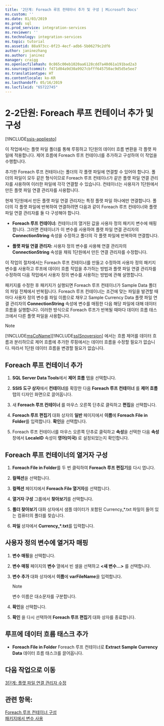 ```yaml
---
title: '2단계: Foreach 루프 컨테이너 추가 및 구성 | Microsoft Docs'
ms.custom: ''
ms.date: 01/03/2019
ms.prod: sql
ms.prod_service: integration-services
ms.reviewer: ''
ms.technology: integration-services
ms.topic: tutorial
ms.assetid: 88a973cc-0f23-4ecf-adb6-5b06279c2df6
author: janinezhang
ms.author: janinez
manager: craigg
ms.openlocfilehash: 0c865c00eb1020aa6128cdd7a40d61a191bad2a3
ms.sourcegitcommit: fd71d04a9d30a9927cbfff645750ac9d5d5e5ee7
ms.translationtype: HT
ms.contentlocale: ko-KR
ms.lasthandoff: 05/16/2019
ms.locfileid: "65722745"
---
```

# <a name="lesson-2-2-add-and-configure-the-foreach-loop-container"></a>2-2단원: Foreach 루프 컨테이너 추가 및 구성

[!INCLUDE[ssis-appliesto](../includes/ssis-appliesto-ssvrpluslinux-asdb-asdw-xxx.md)]



이 작업에서는 플랫 파일 폴더를 통해 루핑하고 1단원의 데이터 흐름 변환을 각 플랫 파일에 적용합니다. 제어 흐름에 Foreach 루프 컨테이너를 추가하고 구성하여 이 작업을 수행합니다.  
  
추가한 Foreach 루프 컨테이너는 폴더의 각 플랫 파일에 연결할 수 있어야 합니다. 폴더의 파일이 모두 같은 형식이므로 Foreach 루프 컨테이너가 같은 플랫 파일 연결 관리자를 사용하여 이러한 파일에 각각 연결할 수 있습니다. 컨테이너는 사용자가 1단원에서 만든 플랫 파일 연결 관리자를 사용합니다.  
  
현재 1단원에서 만든 플랫 파일 연결 관리자는 특정 플랫 파일 하나에만 연결합니다. 폴더의 각 플랫 파일에 반복하여 연결하려면 다음과 같이 Foreach 루프 컨테이너와 플랫 파일 연결 관리자를 둘 다 구성해야 합니다.  
  
-   **Foreach 루프 컨테이너:** 컨테이너의 열거된 값을 사용자 정의 패키지 변수에 매핑합니다. 그러면 컨테이너가 이 변수를 사용하여 플랫 파일 연결 관리자의 **ConnectionString** 속성을 수정하고 폴더의 각 플랫 파일에 반복하여 연결합니다.  
  
-   **플랫 파일 연결 관리자:** 사용자 정의 변수를 사용해 연결 관리자의 **ConnectionString** 속성을 채워 1단원에서 만든 연결 관리자를 수정합니다.  
  
이 작업의 절차에서는 Foreach 루프 컨테이너를 만들고 수정하여 사용자 정의 패키지 변수를 사용하고 루프에 데이터 흐름 작업을 추가하는 방법과 플랫 파일 연결 관리자를 수정하여 다음 작업에서 사용자 정의 변수를 사용하는 방법에 관해 설명합니다.  
  
패키지를 수정한 후 패키지가 실행되면 Foreach 루프 컨테이너가 Sample Data 폴더의 파일 전체에서 반복됩니다. Foreach 루프 컨테이너는 조건에 맞는 파일을 발견할 때마다 사용자 정의 변수를 파일 이름으로 채우고 Sample Currency Data 플랫 파일 연결 관리자의 **ConnectionString** 속성에 변수를 매핑한 다음 해당 파일에 대해 데이터 흐름을 실행합니다. 이러한 방식으로 Foreach 루프가 반복될 때마다 데이터 흐름 태스크에서 다른 플랫 파일을 사용합니다.  
  
> [!NOTE]  
> [!INCLUDE[msCoName](../includes/msconame-md.md)][!INCLUDE[ssISnoversion](../includes/ssisnoversion-md.md)] 에서는 흐름 제어를 데이터 흐름과 분리하므로 제어 흐름에 추가한 루핑에서는 데이터 흐름을 수정할 필요가 없습니다. 따라서 1단원 데이터 흐름을 변경할 필요가 없습니다.  
  
## <a name="add-a-foreach-loop-container"></a>Foreach 루프 컨테이너 추가  
  
1.  **SQL Server Data Tools**에서 **제어 흐름** 탭을 선택합니다.  
  
2.  **SSIS 도구 상자**에서 **컨테이너**를 확장한 다음 **Foreach 루프 컨테이너** 를 **제어 흐름** 탭의 디자인 화면으로 끌어옵니다.  
  
3.  새 **Foreach 루프 컨테이너** 를 마우스 오른쪽 단추로 클릭하고 **편집**을 선택합니다.  
  
4.  **Foreach 루프 편집기** 대화 상자의 **일반** 페이지에서 **이름**에 **Foreach File in Folder**를 입력합니다. **확인**을 선택합니다.  
  
5.  Foreach 루프 컨테이너를 마우스 오른쪽 단추로 클릭하고 **속성**을 선택한 다음 **속성** 창에서 **LocaleID** 속성이 **영어(미국)** 로 설정되었는지 확인합니다.  
  
## <a name="configure-the-enumerator-for-the-foreach-loop-container"></a>Foreach 루프 컨테이너의 열거자 구성  
  
1.  **Foreach File in Folder**를 두 번 클릭하여 **Foreach 루프 편집기**를 다시 엽니다.  
  
2.  **컬렉션**을 선택합니다.  
  
3.  **컬렉션** 페이지에서 **Foreach File 열거자**를 선택합니다.  
  
4.  **열거자 구성** 그룹에서 **찾아보기**를 선택합니다.  
  
5.  **폴더 찾아보기** 대화 상자에서 샘플 데이터가 포함된 Currency_*.txt 파일이 들어 있는 컴퓨터의 폴더를 찾습니다.

6.  **파일** 상자에서 **Currency_\*.txt**를 입력합니다.  
  
## <a name="map-the-enumerator-to-a-user-defined-variable"></a>사용자 정의 변수에 열거자 매핑  
  
1.  **변수 매핑**을 선택합니다.  
  
2.  **변수 매핑** 페이지의 **변수** 열에서 빈 셀을 선택하고 **\<새 변수...>** 를 선택합니다.  
  
3.  **변수 추가** 대화 상자에서 **이름**에 **varFileName**을 입력합니다.  
  
    > [!NOTE]  
    > 변수 이름은 대소문자를 구분합니다.  
  
4.  **확인**을 선택합니다.  
  
5.  **확인** 을 다시 선택하여 **Foreach 루프 편집기** 대화 상자를 종료합니다.  
  
## <a name="add-the-data-flow-task-to-the-loop"></a>루프에 데이터 흐름 태스크 추가  
  
-   **Foreach File in Folder** Foreach 루프 컨테이너로 **Extract Sample Currency Data** 데이터 흐름 태스크를 끌어옵니다.  
  
## <a name="go-to-next-task"></a>다음 작업으로 이동  
[3단계: 플랫 파일 연결 관리자 수정](../integration-services/lesson-2-3-modifying-the-flat-file-connection-manager.md)  
  
## <a name="see-also"></a>관련 항목:  
[Foreach 루프 컨테이너 구성](https://msdn.microsoft.com/library/519c6f96-5e1f-47d2-b96a-d49946948c25)  
[패키지에서 변수 사용](https://msdn.microsoft.com/library/7742e92d-46c5-4cc4-b9a3-45b688ddb787)  
  
  
  
